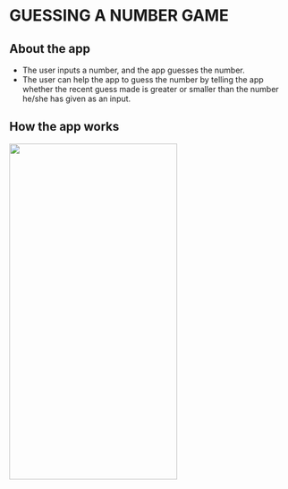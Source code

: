 # GUESSING A NUMBER GAME

## About the app
- The user inputs a number, and the app guesses the number.  
- The user can help the app to guess the number by telling the app whether the recent guess made is greater or smaller than the number he/she has given as an input. 

## How the app works
<img src = "https://user-images.githubusercontent.com/72819553/101261657-f1e98a80-375e-11eb-9726-4faf48013c5d.gif" width = "300" height = "600" >
